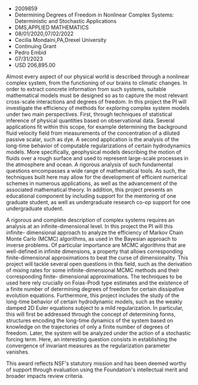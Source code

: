 
* 2009859
* Determining Degrees of Freedom in Nonlinear Complex Systems: Deterministic and Stochastic Applications
* DMS,APPLIED MATHEMATICS
* 08/01/2020,07/02/2022
* Cecilia Mondaini,PA,Drexel University
* Continuing Grant
* Pedro Embid
* 07/31/2023
* USD 206,895.00

Almost every aspect of our physical world is described through a nonlinear
complex system, from the functioning of our brains to climatic changes. In order
to extract concrete information from such systems, suitable mathematical models
must be designed so as to capture the most relevant cross-scale interactions and
degrees of freedom. In this project the PI will investigate the efficiency of
methods for exploring complex system models under two main perspectives. First,
through techniques of statistical inference of physical quantities based on
observational data. Several applications fit within this scope, for example
determining the background fluid velocity field from measurements of the
concentration of a diluted passive scalar, such as dye. A second application is
the analysis of the long-time behavior of computable regularizations of certain
hydrodynamics models. More specifically, geophysical models describing the
motion of fluids over a rough surface and used to represent large-scale
processes in the atmosphere and ocean. A rigorous analysis of such fundamental
questions encompasses a wide range of mathematical tools. As such, the
techniques built here may allow for the development of efficient numerical
schemes in numerous applications, as well as the advancement of the associated
mathematical theory. In addition, this project presents an educational component
by including support for the mentoring of one graduate student, as well as
undergraduate research co-op support for one undergraduate student.

A rigorous and complete description of complex systems requires an analysis at
an infinite-dimensional level. In this project the PI will this infinite-
dimensional approach to analyze the efficiency of Markov Chain Monte Carlo
(MCMC) algorithms, as used in the Bayesian approach to inverse problems. Of
particular importance are MCMC algorithms that are well-defined in infinite
dimensions, a property that allows corresponding finite-dimensional
approximations to beat the curse of dimensionality. This project will tackle
several open questions in this field, such as the derivation of mixing rates for
some infinite-dimensional MCMC methods and their corresponding finite-
dimensional approximations. The techniques to be used here rely crucially on
Foias-Prodi type estimates and the existence of a finite number of determining
degrees of freedom for certain dissipative evolution equations. Furthermore,
this project includes the study of the long-time behavior of certain
hydrodynamic models, such as the weakly damped 2D Euler equations subject to a
mild regularization. In particular, this will first be addressed through the
concept of determining forms, structures encoding the long-time dynamics of the
system based on knowledge on the trajectories of only a finite number of degrees
of freedom. Later, the system will be analyzed under the action of a stochastic
forcing term. Here, an interesting question consists in establishing the
convergence of invariant measures as the regularization parameter vanishes.

This award reflects NSF's statutory mission and has been deemed worthy of
support through evaluation using the Foundation's intellectual merit and broader
impacts review criteria.
